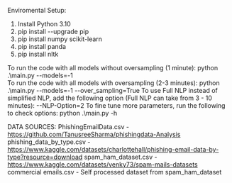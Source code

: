 Enviromental Setup:
1. Install Python 3.10
2. pip install --upgrade pip
4. pip install numpy scikit-learn
5. pip install panda
6. pip install nltk

To run the code with all models without oversampling (1 minute):
    python .\main.py --models=-1  
To run the code with all models with oversampling (2-3 minutes):
    python .\main.py --models=-1  --over_sampling=True
To use Full NLP instead of simplified NLP, add the following option (Full NLP can take from 3 - 10 minutes):
    --NLP-Option=2
To fine tune more parameters, run the following to check options:
    python .\main.py -h




DATA SOURCES:
PhishingEmailData.csv - https://github.com/TanusreeSharma/phishingdata-Analysis
phishing_data_by_type.csv - https://www.kaggle.com/datasets/charlottehall/phishing-email-data-by-type?resource=download
spam_ham_dataset.csv - https://www.kaggle.com/datasets/venky73/spam-mails-datasets
commercial emails.csv - Self processed dataset from spam_ham_dataset